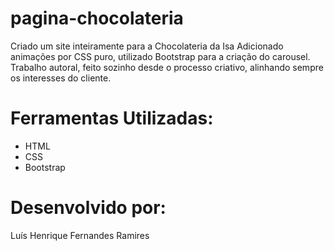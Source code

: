 # pagina-chocolateria
Criado um site inteiramente para a Chocolateria da Isa
Adicionado animações por CSS puro, utilizado Bootstrap para a criação do carousel.
Trabalho autoral, feito sozinho desde o processo criativo, alinhando sempre os interesses do cliente.


# Ferramentas Utilizadas:

* HTML
* CSS
* Bootstrap
  
# Desenvolvido por:
Luís Henrique Fernandes Ramires